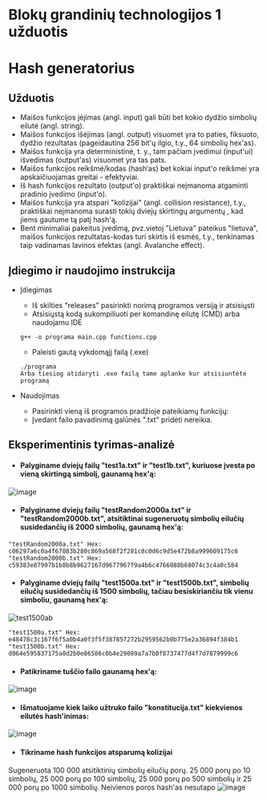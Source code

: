 # Blokų grandinių technologijos 1 užduotis
# Hash generatorius

## Užduotis

* Maišos funkcijos įėjimas (angl. input) gali būti bet kokio dydžio simbolių eilutė (angl. string).
* Maišos funkcijos išėjimas (angl. output) visuomet yra to paties, fiksuoto, dydžio rezultatas (pageidautina 256 bit'ų ilgio, t.y., 64 simbolių
hex'as).
* Maišos funkcija yra deterministinė, t. y., tam pačiam įvedimui (input'ui) išvedimas (output'as) visuomet yra tas pats.
* Maišos funkcijos reikšmė/kodas (hash‘as) bet kokiai input'o reikšmei yra apskaičiuojamas greitai - efektyviai.
* Iš hash funkcijos rezultato (output'o) praktiškai neįmanoma atgaminti pradinio įvedimo (input'o).
* Maišos funkcija yra atspari "kolizijai" (angl. collision resistance), t.y., praktiškai neįmanoma surasti tokių dviejų skirtingų argumentų
, kad jiems gautume tą patį hash'ą.
* Bent minimaliai pakeitus įvedimą, pvz.vietoj "Lietuva" pateikus "lietuva", maišos funkcijos rezultatas-kodas turi skirtis iš esmės, t.y.,
tenkinamas taip vadinamas lavinos efektas (angl. Avalanche effect).

## Įdiegimo ir naudojimo instrukcija

* Įdiegimas
  * Iš skilties "releases" pasirinkti norimą programos versiją ir atsisiųsti
  * Atsisiųstą kodą sukompiliuoti per komandinę eilutę (CMD) arba naudojamu IDE
  ```
  g++ -o programa main.cpp functions.cpp
  ```
  * Paleisti gautą vykdomąjį failą (.exe)
  ```
  ./programa
  Arba tiesiog atidaryti .exe failą tame aplanke kur atsisiuntėte programą
  ```
  
* Naudojimas
  * Pasirinkti vieną iš programos pradžioje pateikiamų funkcijų:
  * Įvedant failo pavadinimą galūnės ".txt" pridėti nereikia.

## Eksperimentinis tyrimas-analizė
* #### Palyginame dviejų failų "test1a.txt"  ir "test1b.txt", kuriuose įvesta po vieną skirtingą simbolį, gaunamą hex'ą:
![image](https://user-images.githubusercontent.com/72629961/135138277-d9784bd4-7c57-46dc-92d2-eaa8c5218ca3.png)
* #### Palyginame dviejų failų "testRandom2000a.txt" ir "testRandom2000b.txt", atsitiktinai sugeneruotų simbolių eilučių susidedančių iš 2000 simbolių, gaunamą hex'ą:
```
"testRandom2000a.txt" Hex: c06297a6c0a4f67083b280c869a568f2f281c8c0d6c9d5e472b8a999609175c6
"testRandom2000b.txt" Hex: c59383e87997b1b8b8b9627167d9677967f9a4b6c4766088b68074c3c4a0c584
```
* #### Palyginame dviejų failų "test1500a.txt" ir "test1500b.txt", simbolių eilučių susidedančių iš 1500 simbolių, tačiau besiskiriančiu tik vienu simboliu, gaunamą hex'ą:
![test1500ab](https://user-images.githubusercontent.com/72629961/135327181-e31775e7-d637-4560-896e-b610187ea86c.png)
```
"test1500a.txt" Hex: e48478c3c167f6f5a0b4a0f3f5f387857272b2959562b0b775e2a36894f384b1
"test1500b.txt" Hex: d064e595837175a8d2b0e86586c0b4e29089a7a7b0f8737477d4f7d7879999c6
```
* #### Patikriname tuščio failo gaunamą hex'ą:
![image](https://user-images.githubusercontent.com/72629961/135327426-c1de32ab-cf07-4adb-8730-51082ab2d972.png)
* #### Išmatuojame kiek laiko užtruko failo "konstitucija.txt" kiekvienos eilutės hash'inimas:
![image](https://user-images.githubusercontent.com/72629961/135345245-233ab78f-f50f-4f57-a55b-288e25dbb323.png)
* #### Tikriname hash funkcijos atsparumą kolizijai
Sugeneruota 100 000 atsitiktinių simbolių eilučių porų. 25 000 porų po 10 simbolių, 25 000 porų po 100 simbolių, 25 000 porų po 500 simbolių ir 25 000 porų po 1000 simbolių.
Neivienos poros hash'as nesutapo
![image](https://user-images.githubusercontent.com/72629961/135348904-644cf468-8bc8-4aca-9c8c-b5bf4e7c397d.png)

